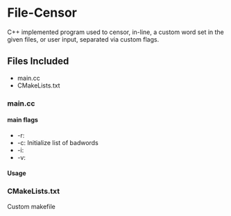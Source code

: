 # File-Censor
C++ implemented program used to censor, in-line, a custom word set in the given files, or user input, separated via custom flags.

## Files Included
* main.cc
* CMakeLists.txt

### main.cc

#### main flags
* -r: 
* -c: Initialize list of badwords
* -i:
* -v:
#### Usage

### CMakeLists.txt
Custom makefile

